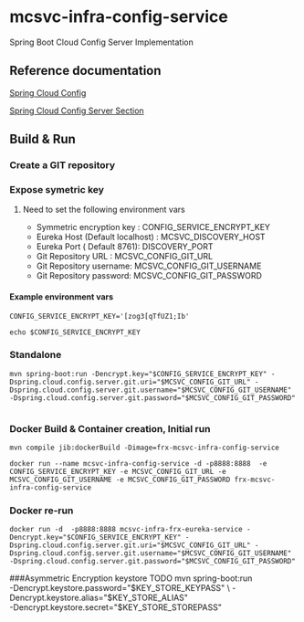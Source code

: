 mcsvc-infra-config-service
==========================

Spring Boot Cloud Config Server Implementation



Reference documentation
-----------------------
[Spring Cloud Config](https://spring.io/projects/spring-cloud-config)

[Spring Cloud Config Server Section](https://cloud.spring.io/spring-cloud-config/spring-cloud-config.html#_spring_cloud_config_server)

Build & Run
-----------

### Create a GIT repository

### Expose symetric key

1. Need to set the following environment vars
    
    - Symmetric encryption key : CONFIG_SERVICE_ENCRYPT_KEY
    - Eureka Host (Default localhost) : MCSVC_DISCOVERY_HOST
    - Eureka Port ( Default 8761): DISCOVERY_PORT
    - Git Repository URL : MCSVC_CONFIG_GIT_URL
    - Git Repository username: MCSVC_CONFIG_GIT_USERNAME
    - Git Repository password: MCSVC_CONFIG_GIT_PASSWORD
    
    
#### Example environment vars
```
CONFIG_SERVICE_ENCRYPT_KEY='[zog3[qTfUZ1;Ib'

echo $CONFIG_SERVICE_ENCRYPT_KEY
```
### Standalone

```
mvn spring-boot:run -Dencrypt.key="$CONFIG_SERVICE_ENCRYPT_KEY" -Dspring.cloud.config.server.git.uri="$MCSVC_CONFIG_GIT_URL" -Dspring.cloud.config.server.git.username="$MCSVC_CONFIG_GIT_USERNAME" -Dspring.cloud.config.server.git.password="$MCSVC_CONFIG_GIT_PASSWORD"
    
```


### Docker Build & Container creation, Initial run
```
mvn compile jib:dockerBuild -Dimage=frx-mcsvc-infra-config-service

docker run --name mcsvc-infra-config-service -d -p8888:8888  -e CONFIG_SERVICE_ENCRYPT_KEY -e MCSVC_CONFIG_GIT_URL -e MCSVC_CONFIG_GIT_USERNAME -e MCSVC_CONFIG_GIT_PASSWORD frx-mcsvc-infra-config-service
```

### Docker re-run
```
docker run -d  -p8888:8888 mcsvc-infra-frx-eureka-service -Dencrypt.key="$CONFIG_SERVICE_ENCRYPT_KEY" -Dspring.cloud.config.server.git.uri="$MCSVC_CONFIG_GIT_URL" -Dspring.cloud.config.server.git.username="$MCSVC_CONFIG_GIT_USERNAME" -Dspring.cloud.config.server.git.password="$MCSVC_CONFIG_GIT_PASSWORD"
```


###Asymmetric Encryption keystore TODO
mvn spring-boot:run \
    -Dencrypt.keystore.password="$KEY_STORE_KEYPASS" \
    -Dencrypt.keystore.alias="$KEY_STORE_ALIAS" \
    -Dencrypt.keystore.secret="$KEY_STORE_STOREPASS" 